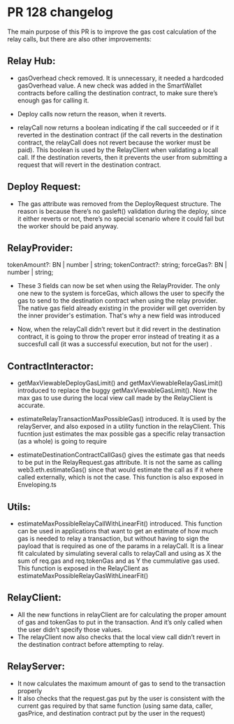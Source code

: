 # PR 128 changelog


The main purpose of this PR is to improve the gas cost calculation of the relay calls, but there are also other improvements:


## Relay Hub:

* gasOverhead check removed. It is unnecessary, it needed a hardcoded gasOverhead value.
A new check was added in the SmartWallet contracts before calling the destination contract, to make sure there’s enough gas for calling it.

* Deploy calls now return the reason, when it reverts.

* relayCall now returns a boolean indicating if the call succeeded or if it reverted in the destination contract (if the call reverts in the destination contract, the relayCall does not revert because the worker must be paid).
This boolean is used by the RelayClient when validating a locall call. If the destination reverts, then it prevents the user from submitting a request that will revert in the destination contract.



## Deploy Request:

* The gas attribute was removed from the DeployRequest structure. The reason is because there’s no gasleft() validation during the deploy, since it either reverts or not, there’s no special scenario where it could fail but the worker should be paid anyway.


## RelayProvider:

tokenAmount?: BN | number | string;
tokenContract?: string;
forceGas?: BN | number | string;

* These 3 fields can now be set when using the RelayProvider. The only one new to the system is forceGas, which allows the user to specify the gas to send to the destination contract when using the relay provider. The native gas field already existing in the provider will get overriden by the inner provider's estimation. That's why a new field was introduced

* Now, when the relayCall didn’t revert but it did revert in the destination contract, it is going to throw the proper error instead of treating it as a succesfull call (it was a successful execution, but not for the user) .


## ContractInteractor:

* getMaxViewableDeployGasLimit()  and getMaxViewableRelayGasLimit() introduced to replace the buggy getMaxViewableGasLimit(). Now the max gas to use during the local view call made by the RelayClient is accurate.


* estimateRelayTransactionMaxPossibleGas() introduced. It is used by the relayServer, and also exposed in a utility function in the relayClient. This fucntion just estimates the max possible gas a specific relay transaction (as a whole) is going to require

* estimateDestinationContractCallGas() gives the estimate gas that needs to be put in the RelayRequest.gas attribute. It is not the same as calling web3.eth.estimateGas() since that would estimate the call as if it where called externally, which is not the case.
This function is also exposed in Enveloping.ts


## Utils:

* estimateMaxPossibleRelayCallWithLinearFit() introduced.
This function can be used in applications that want to get an estimate of how much gas is needed to relay a transaction, but without having to sign the payload that is required as one of the params in a relayCall. It is a linear fit calculated by simulating several calls to relayCall and using as X the sum of req.gas and req.tokenGas and as Y the cummulative gas used.
This function is exposed in the RelayClient as estimateMaxPossibleRelayGasWithLinearFit()



## RelayClient:

* All the new functions in relayClient are for calculating the proper amount of gas and tokenGas to put in the transaction. And it’s only called when the user didn’t specify those values.
* The relayClient now also checks that the local view call didn’t revert in the destination contract before attempting to relay.



## RelayServer:

* It now calculates the maximum amount of gas to send to the transaction properly
* It also checks that the request.gas put by the user is consistent with the current gas required by that same function (using same data, caller, gasPrice, and destination contract put by the user in the request)
